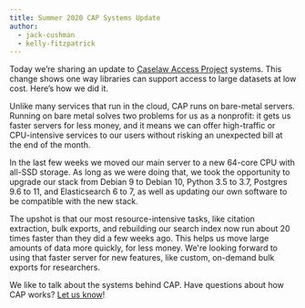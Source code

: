 ```yaml
---
title: Summer 2020 CAP Systems Update
author:
  - jack-cushman
  - kelly-fitzpatrick
---
```

Today we’re sharing an update to [Caselaw Access Project](https://case.law/) systems. This change shows one way libraries can support access to large datasets at low cost. Here’s how we did it. 

Unlike many services that run in the cloud, CAP runs on bare-metal servers. Running on bare metal solves two problems for us as a nonprofit: it gets us faster servers for less money, and it means we can offer high-traffic or CPU-intensive services to our users without risking an unexpected bill at the end of the month.

In the last few weeks we moved our main server to a new 64-core CPU with all-SSD storage. As long as we were doing that, we took the opportunity to upgrade our stack from Debian 9 to Debian 10, Python 3.5 to 3.7, Postgres 9.6 to 11, and Elasticsearch 6 to 7, as well as updating our own software to be compatible with the new stack.

The upshot is that our most resource-intensive tasks, like citation extraction, bulk exports, and rebuilding our search index now run about 20 times faster than they did a few weeks ago. This helps us move large amounts of data more quickly, for less money. We're looking forward to using that faster server for new features, like custom, on-demand bulk exports for researchers. 

We like to talk about the systems behind CAP. Have questions about how CAP works? [Let us know](https://case.law/contact/)! 

